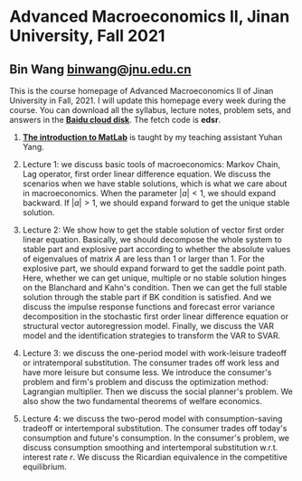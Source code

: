 # Advanced Macroeconomics II, Jinan University, Fall 2021
## Bin Wang binwang@jnu.edu.cn

This is the course homepage of Advanced Macroeconomics II of Jinan University in Fall, 2021. I will update this homepage every week during the course. You can download all the syllabus, lecture notes, problem sets, and answers in the **[Baidu cloud disk](https://pan.baidu.com/s/1xe1sCQz0sAU_RKdIUoJbkA)**. The fetch code is **edsr**.

1. **[The introduction to MatLab](https://www.bilibili.com/video/BV1Gf4y1P7ZZ/)** is taught by my teaching assistant Yuhan Yang.
2. Lecture 1: we discuss basic tools of macroeconomics: Markov Chain, Lag operator, first order linear difference equation. We discuss the scenarios when we have stable solutions, which is what we care about in macroeconomics. When the parameter $|a|<1$, we should expand backward. If $|a|>1$, we should expand forward to get the unique stable solution.
3. Lecture 2: We show how to get the stable solution of vector first order linear equation. Basically, we should decompose the whole system to stable part and explosive part according to whether the absolute values of eigenvalues of matrix $A$ are less than 1 or larger than 1. For the explosive part, we should expand forward to get the saddle point path. Here, whether we can get unique, multiple or no stable solution hinges on the Blanchard and Kahn's condition. Then we can get the full stable solution through the stable part if BK condition is satisfied.
And we discuss the impulse response functions and forecast error variance decomposition in the stochastic first order linear difference equation or structural vector autoregression model. Finally, we discuss the VAR model and the identification strategies to transform the VAR to SVAR.

4. Lecture 3: we discuss the one-period model with work-leisure tradeoff or intratemporal substitution. The consumer trades off work less and have more leisure but consume less. We introduce the consumer's problem and firm's problem and discuss the optimization method: Lagrangian multiplier. Then we discuss the social planner's problem. We also show the two fundamental theorems of welfare economics.
5. Lecture 4: we discuss the two-perod model with consumption-saving tradeoff or intertemporal substitution. The consumer trades off today's consumption and future's consumption. In the consumer's problem, we discuss consumption smoothing and intertemporal substitution w.r.t. interest rate $r$. We discuss the Ricardian equivalence in the competitive equilibrium.
